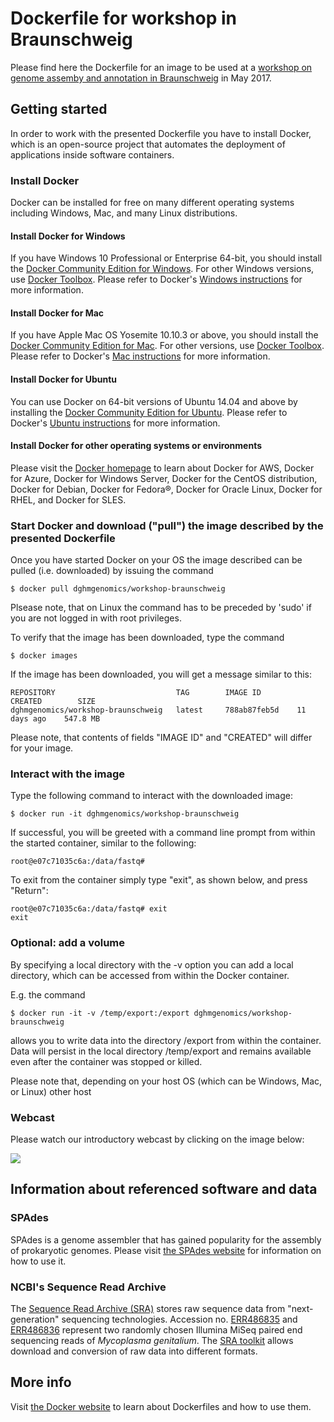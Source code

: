 # Dockerfile for workshop in Braunschweig

Please find here the Dockerfile for an image to be used at a [workshop on genome assemby and annotation in Braunschweig](https://www.dsmz.de/home/news-and-events/events/genomics-workshop.html "website of the workshop hosted at DSMZ") in May 2017.

## Getting started

In order to work with the presented Dockerfile you have to install Docker, which is an open-source project that automates the deployment of applications inside software containers.

### Install Docker

Docker can be installed for free on many different operating systems including Windows, Mac, and many Linux distributions.

#### Install Docker for Windows

If you have Windows 10 Professional or Enterprise 64-bit, you should install the [Docker Community Edition for Windows](https://store.docker.com/editions/community/docker-ce-desktop-windows). For other Windows versions, use [Docker Toolbox](https://www.docker.com/products/docker-toolbox). Please refer to Docker's [Windows instructions](https://www.docker.com/docker-windows) for more information.

#### Install Docker for Mac

If you have Apple Mac OS Yosemite 10.10.3 or above, you should install the [Docker Community Edition for Mac](https://store.docker.com/editions/community/docker-ce-desktop-mac). For other versions, use [Docker Toolbox](https://www.docker.com/products/docker-toolbox). Please refer to Docker's [Mac instructions](https://www.docker.com/docker-mac) for more information.

#### Install Docker for Ubuntu

You can use Docker on 64-bit versions of Ubuntu 14.04 and above by installing the [Docker Community Edition for Ubuntu](https://store.docker.com/editions/community/docker-ce-server-ubuntu). Please refer to Docker's [Ubuntu instructions](https://www.docker.com/docker-ubuntu) for more information.

#### Install Docker for other operating systems or environments

Please visit the [Docker homepage](http://www.docker.com) to learn about Docker for AWS, Docker for Azure, Docker for Windows Server, Docker for the CentOS distribution, Docker for Debian, Docker for Fedora®, Docker for Oracle Linux, Docker for RHEL, and Docker for SLES.

### Start Docker and download ("pull") the image described by the presented Dockerfile

Once you have started Docker on your OS the image described can be pulled (i.e. downloaded) by issuing the command

    $ docker pull dghmgenomics/workshop-braunschweig

Plsease note, that on Linux the command has to be preceded by 'sudo' if you are not logged in with root privileges.

To verify that the image has been downloaded, type the command

    $ docker images

If the image has been downloaded, you will get a message similar to this:

    REPOSITORY                           TAG        IMAGE ID        CREATED        SIZE
    dghmgenomics/workshop-braunschweig   latest     788ab87feb5d    11 days ago    547.8 MB

Please note, that contents of fields "IMAGE ID" and "CREATED" will differ for your image.

### Interact with the image

Type the following command to interact with the downloaded image:

    $ docker run -it dghmgenomics/workshop-braunschweig
    
If successful, you will be greeted with a command line prompt from within the started container, similar to the following:

    root@e07c71035c6a:/data/fastq#
    
To exit from the container simply type "exit", as shown below, and press "Return":

    root@e07c71035c6a:/data/fastq# exit
    exit
    
### Optional: add a volume

By specifying a local directory with the -v option you can add a local directory, which can be accessed from within the Docker container.

E.g. the command

    $ docker run -it -v /temp/export:/export dghmgenomics/workshop-braunschweig

allows you to write data into the directory /export from within the container. Data will persist in the local directory /temp/export and remains available even after the container was stopped or killed.

Please note that, depending on your host OS (which can be Windows, Mac, or Linux) other host 

### Webcast

Please watch our introductory webcast by clicking on the image below:

[<img src="https://i.vimeocdn.com/filter/overlay?src0=https%3A%2F%2Fi.vimeocdn.com%2Fvideo%2F623705475_450x300.jpg&amp;src1=https%3A%2F%2Ff.vimeocdn.com%2Fimages_v6%2Fshare%2Fplay_icon_overlay.png">](https://vimeo.com/208399207)



    


## Information about referenced software and data

### SPAdes

SPAdes is a genome assembler that has gained popularity for the assembly of prokaryotic genomes. Please visit [the SPAdes website](http://cab.spbu.ru/software/spades/) for information on how to use it.

### NCBI's Sequence Read Archive

The [Sequence Read Archive (SRA)](https://trace.ncbi.nlm.nih.gov/Traces/sra/) stores raw sequence data from "next-generation" sequencing technologies. Accession no. [ERR486835](https://trace.ncbi.nlm.nih.gov/Traces/sra/?run=ERR486835) and [ERR486836](https://trace.ncbi.nlm.nih.gov/Traces/sra/?run=ERR486836) represent two randomly chosen Illumina MiSeq paired end sequencing reads of *Mycoplasma genitalium*. The [SRA toolkit](https://trace.ncbi.nlm.nih.gov/Traces/sra/sra.cgi?view=software) allows download and conversion of raw data into different formats.

## More info

Visit [the Docker website](https://www.docker.com) to learn about Dockerfiles and how to use them.

